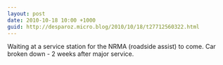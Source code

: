 ```yaml
---
layout: post
date: 2010-10-18 10:00 +1000
guid: http://desparoz.micro.blog/2010/10/18/t27712560322.html
---
```

Waiting at a service station for the NRMA (roadside assist) to come. Car broken down - 2 weeks after major service.
